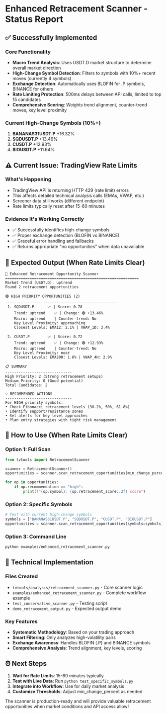 # Enhanced Retracement Scanner - Status Report

## ✅ Successfully Implemented

### Core Functionality
- **Macro Trend Analysis**: Uses USDT.D market structure to determine overall market direction
- **High-Change Symbol Detection**: Filters to symbols with 10%+ recent moves (currently 4 symbols)
- **Exchange Detection**: Automatically uses BLOFIN for .P symbols, BINANCE for others
- **Rate Limiting Protection**: 500ms delays between API calls, limited to top 15 candidates
- **Comprehensive Scoring**: Weights trend alignment, counter-trend moves, key level proximity

### Current High-Change Symbols (10%+)
1. **BANANAS31USDT.P** +16.32%
2. **SQDUSDT.P** +13.46% 
3. **CUSDT.P** +12.93%
4. **BIOUSDT.P** +11.64%

## ⚠️ Current Issue: TradingView Rate Limits

### What's Happening
- TradingView API is returning HTTP 429 (rate limit) errors
- This affects detailed technical analysis calls (EMAs, VWAP, etc.)
- Screener data still works (different endpoint)
- Rate limits typically reset after 15-60 minutes

### Evidence It's Working Correctly
- ✅ Successfully identifies high-change symbols
- ✅ Proper exchange detection (BLOFIN vs BINANCE)
- ✅ Graceful error handling and fallbacks
- ✅ Returns appropriate "no opportunities" when data unavailable

## 🎯 Expected Output (When Rate Limits Clear)

```
🎯 Enhanced Retracement Opportunity Scanner
============================================================
Market Trend (USDT.D): uptrend
Found 2 retracement opportunities

🟢 HIGH PRIORITY OPPORTUNITIES (2)
--------------------------------------------------
 1. SQDUSDT.P      📈 | Score: 0.78
    Trend: uptrend    ✅ | Change: 🟢 +13.46%
    Macro: uptrend    | Counter-trend: No
    Key Level Proximity: approaching
    Closest Levels: EMA12: 2.1% | VWAP_1D: 3.4%

 2. CUSDT.P        📈 | Score: 0.72
    Trend: uptrend    ✅ | Change: 🟢 +12.93%
    Macro: uptrend    | Counter-trend: No
    Key Level Proximity: near
    Closest Levels: EMA200: 1.8% | VWAP_4H: 2.9%

📋 SUMMARY
------------------------------
High Priority: 2 (Strong retracement setups)
Medium Priority: 0 (Good potential)
Total Candidates: 2

💡 RECOMMENDED ACTIONS
------------------------------
For HIGH priority symbols:
• Check Fibonacci retracement levels (38.2%, 50%, 61.8%)
• Identify support/resistance zones
• Set alerts for key level approaches
• Plan entry strategies with tight risk management
```

## 🚀 How to Use (When Rate Limits Clear)

### Option 1: Full Scan
```python
from tvtools import RetracementScanner

scanner = RetracementScanner()
opportunities = scanner.scan_retracement_opportunities(min_change_percent=10.0)

for op in opportunities:
    if op.recommendation == "high":
        print(f"{op.symbol}: {op.retracement_score:.2f} score")
```

### Option 2: Specific Symbols
```python
# Test with current high-change symbols
symbols = ["BANANAS31USDT.P", "SQDUSDT.P", "CUSDT.P", "BIOUSDT.P"]
opportunities = scanner.scan_retracement_opportunities(symbols=symbols)
```

### Option 3: Command Line
```bash
python examples/enhanced_retracement_scanner.py
```

## 🔧 Technical Implementation

### Files Created
- `tvtools/analysis/retracement_scanner.py` - Core scanner logic
- `examples/enhanced_retracement_scanner.py` - Complete workflow example
- `test_conservative_scanner.py` - Testing script
- `demo_retracement_output.py` - Expected output demo

### Key Features
- **Systematic Methodology**: Based on your trading approach
- **Smart Filtering**: Only analyzes high-volatility pairs
- **Exchange Awareness**: Handles BLOFIN (.P) and BINANCE symbols
- **Comprehensive Analysis**: Trend alignment, key levels, scoring

## ⏰ Next Steps

1. **Wait for Rate Limits**: 15-60 minutes typically
2. **Test with Live Data**: Run `python test_specific_symbols.py`
3. **Integrate into Workflow**: Use for daily market analysis
4. **Customize Thresholds**: Adjust min_change_percent as needed

The scanner is production-ready and will provide valuable retracement opportunities when market conditions and API access allow!